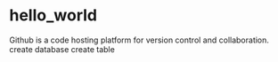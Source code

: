 # hello_world
Github is a code hosting platform for version control and collaboration.
create database
create table 
